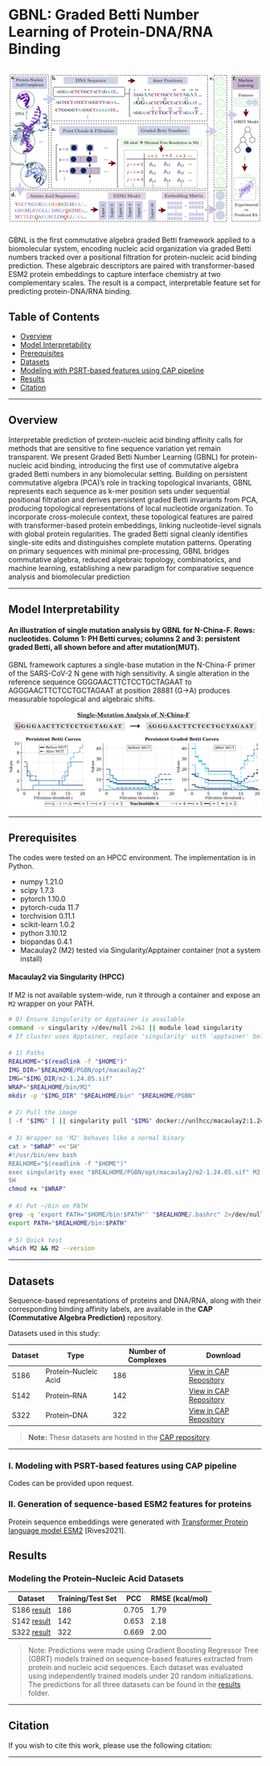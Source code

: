 # GBNL: Graded Betti Number Learning of Protein-DNA/RNA Binding

![Workflow Diagram](workflow.png)
---
GBNL is the first commutative algebra graded Betti framework applied to a biomolecular system, encoding nucleic acid organization via graded Betti numbers tracked over a positional filtration for protein-nucleic acid binding prediction. These algebraic descriptors are paired with transformer-based ESM2 protein embeddings to capture interface chemistry at two complementary scales. The result is a compact, interpretable feature set for predicting protein-DNA/RNA binding.

## Table of Contents
- [Overview](#description)
- [Model Interpretability](#model-Interpretability)
- [Prerequisites](#prerequisites)
- [Datasets](#datasets)
- [Modeling with PSRT-based features using CAP pipeline](#Modeling-with-PSRT-based-features)
- [Results](#results)
- [Citation](#citations)

---

## Overview
Interpretable prediction of protein-nucleic acid binding affinity calls for methods that are sensitive to fine sequence variation yet remain transparent. We present Graded Betti Number Learning (GBNL) for protein-nucleic acid binding, introducing the first use of commutative algebra graded Betti numbers in any biomolecular setting. Building on persistent commutative algebra (PCA)’s role in tracking topological invariants, GBNL represents each sequence as k-mer position sets under sequential positional filtration and derives persistent graded Betti invariants from PCA, producing topological representations of local nucleotide organization. To incorporate cross-molecule context, these topological features are paired with transformer-based protein embeddings, linking nucleotide-level signals with global protein regularities. The graded Betti signal cleanly identifies single-site edits and distinguishes complete mutation patterns. Operating on primary sequences with minimal pre-processing, GBNL bridges commutative algebra, reduced algebraic topology, combinatorics, and machine learning, establishing a new paradigm for comparative sequence analysis and biomolecular prediction

---

## Model Interpretability

#### An illustration of single mutation analysis by GBNL for N-China-F. Rows: nucleotides. Column 1: PH Betti curves; columns 2 and 3: persistent graded Betti, all shown before and after mutation(MUT).

GBNL framework captures a single-base mutation in the N-China-F primer of the SARS-CoV-2 N gene with high sensitivity. A single alteration in the reference sequence GGGGAACTTCTCCTGCTAGAAT to AGGGAACTTCTCCTGCTAGAAT at position 28881 (G→A) produces measurable topological and algebraic shifts.

![Model Implementation](covid.png)

---

## Prerequisites

The codes were tested on an HPCC environment. The implementation is in Python.

- numpy                     1.21.0
- scipy                     1.7.3
- pytorch                   1.10.0
- pytorch-cuda              11.7
- torchvision               0.11.1
- scikit-learn              1.0.2
- python                    3.10.12
- biopandas                 0.4.1
- Macaulay2 (M2)            tested via Singularity/Apptainer container (not a system install)

#### Macaulay2 via Singularity (HPCC)

If M2 is not available system-wide, run it through a container and expose an `M2` wrapper on your PATH.

```bash
# 0) Ensure Singularity or Apptainer is available
command -v singularity >/dev/null 2>&1 || module load singularity
# If cluster uses Apptainer, replace 'singularity' with 'apptainer' below.

# 1) Paths
REALHOME="$(readlink -f "$HOME")"
IMG_DIR="$REALHOME/PGBN/opt/macaulay2"
IMG="$IMG_DIR/m2-1.24.05.sif"
WRAP="$REALHOME/bin/M2"
mkdir -p "$IMG_DIR" "$REALHOME/bin" "$REALHOME/PGBN"

# 2) Pull the image
[ -f "$IMG" ] || singularity pull "$IMG" docker://unlhcc/macaulay2:1.24.05

# 3) Wrapper so 'M2' behaves like a normal binary
cat > "$WRAP" <<'SH'
#!/usr/bin/env bash
REALHOME="$(readlink -f "$HOME")"
exec singularity exec "$REALHOME/PGBN/opt/macaulay2/m2-1.24.05.sif" M2 -q "$@"
SH
chmod +x "$WRAP"

# 4) Put ~/bin on PATH
grep -q 'export PATH="$HOME/bin:$PATH"' "$REALHOME/.bashrc" 2>/dev/null || echo 'export PATH="$HOME/bin:$PATH"' >> "$REALHOME/.bashrc"
export PATH="$REALHOME/bin:$PATH"

# 5) Quick test
which M2 && M2 --version
```
---
## Datasets

Sequence-based representations of proteins and DNA/RNA, along with their corresponding binding affinity labels, are available in the **CAP (Commutative Algebra Prediction)** repository.

Datasets used in this study:

| Dataset | Type                 | Number of Complexes | Download |
|----------|----------------------|---------------------|-----------|
| S186     | Protein–Nucleic Acid | 186                 | [View in CAP Repository](https://github.com/mushalzia/CAP/blob/main/Datasets/S186.csv) |
| S142     | Protein–RNA          | 142                 | [View in CAP Repository](https://github.com/mushalzia/CAP/blob/main/Datasets/S142.csv) |
| S322     | Protein–DNA          | 322                 | [View in CAP Repository](https://github.com/mushalzia/CAP/blob/main/Datasets/S322.csv) |

> **Note:** These datasets are hosted in the [CAP repository](https://github.com/mushalzia/CAP).
---

### I. Modeling with PSRT-based features using CAP pipeline

Codes can be provided upon request. 

### II. Generation of sequence-based ESM2 features for proteins
Protein sequence embeddings were generated with [Transformer Protein language model ESM2](https://github.com/facebookresearch/esm) [Rives2021].


## Results

### Modeling the Protein–Nucleic Acid Datasets

| Dataset | Training/Test Set | PCC  | RMSE (kcal/mol) |  
|---------|----------|------|------------------|  
| S186 [result](./Results/S186_predictions.csv) | 186 | 0.705 | 1.79 |  
| S142 [result](./Results/S142_predictions.csv) | 142 | 0.653 | 2.18 |  
| S322 [result](./Results/S322_predictions.csv) | 322 | 0.669 | 2.00 |

> Note: Predictions were made using Gradient Boosting Regressor Tree (GBRT) models trained on sequence-based features extracted from protein and nucleic acid sequences. Each dataset was evaluated using independently trained models under 20 random initializations. The predictions for all three datasets can be found in the [results](./Results) folder.

---

## Citation

If you wish to cite this work, please use the following citation:

  

---
